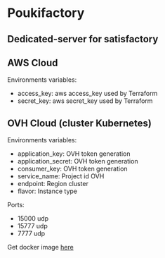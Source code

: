# Poukifactory

## Dedicated-server for satisfactory

## AWS Cloud

Environments variables:

- access_key: aws access_key used by Terraform
- secret_key: aws secret_key used by Terraform

## OVH Cloud (cluster Kubernetes)

Environments variables:

- application_key: OVH token generation
- application_secret: OVH token generation
- consumer_key: OVH token generation
- service_name: Project id OVH
- endpoint: Region cluster
- flavor: Instance type

Ports:

- 15000 udp
- 15777 udp
- 7777 udp

Get docker image [here](https://hub.docker.com/r/pouki/satisfactory)